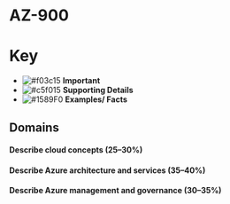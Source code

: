 # AZ-900

# Key
- ![#f03c15](https://placehold.co/15x15/f03c15/f03c15.png) **Important**
- ![#c5f015](https://placehold.co/15x15/c5f015/c5f015.png) **Supporting Details**
- ![#1589F0](https://placehold.co/15x15/1589F0/1589F0.png) **Examples/ Facts**

## Domains
#### Describe cloud concepts (25–30%)
#### Describe Azure architecture and services (35–40%)
#### Describe Azure management and governance (30–35%)
